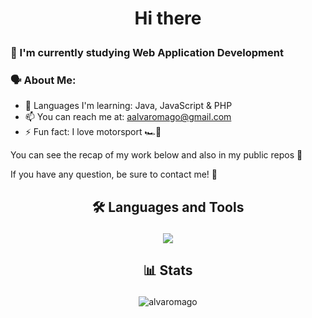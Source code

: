 # <p align="center">Hi there</p>

### 🙌 I'm currently studying Web Application Development

### 🗣️ About Me:

- 🧠 Languages I'm learning: Java, JavaScript & PHP
- 📫 You can reach me at: aalvaromago@gmail.com
- ⚡ Fun fact: I love motorsport 🏎️💨

You can see the recap of my work below and also in my public repos 👀

If you have any question, be sure to contact me! 🤙

## <p align="center">🛠️ Languages and Tools</p>
<p align="center">
  <a href="https://skillicons.dev">
    <img src="https://skillicons.dev/icons?i=java,js,html,css,tss,mysql,mongodb,py,php,angular,nodejs,git,eclipse,vscode,bootstrap" />
  </a>
</p>

## <p align="center">📊 Stats</p>
<p align="center"> <img src="https://github-readme-stats.vercel.app/api/top-langs/?username=alvaromago&theme=dark&layout=compact&langs_count=9" alt="alvaromago" /> </p>
